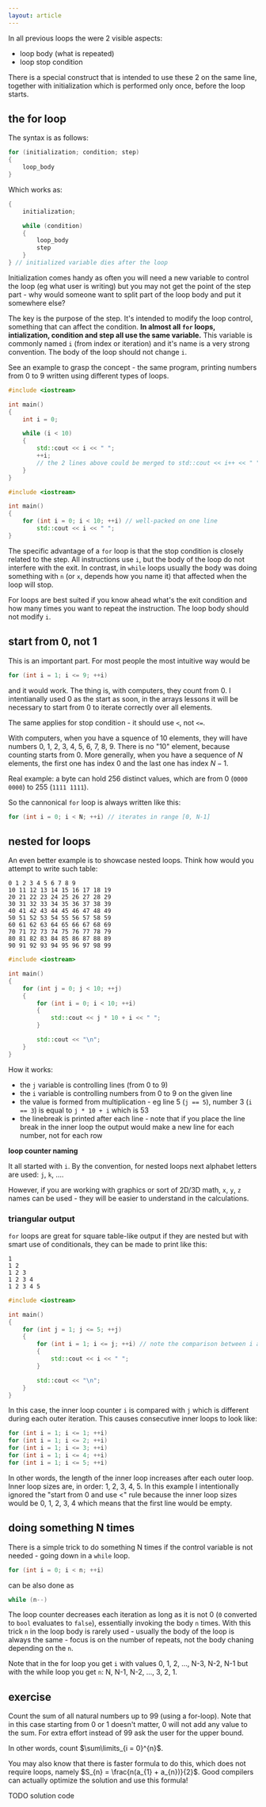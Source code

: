```yaml
---
layout: article
---
```


In all previous loops the were 2 visible aspects:

- loop body (what is repeated)
- loop stop condition

There is a special construct that is intended to use these 2 on the same line, together with initialization which is performed only once, before the loop starts.

## the for loop

The syntax is as follows:

```c++
for (initialization; condition; step)
{
    loop_body
}
```

Which works as:

```c++
{
    initialization;

    while (condition)
    {
        loop_body
        step
    }
} // initialized variable dies after the loop
```

Initialization comes handy as often you will need a new variable to control the loop (eg what user is writing) but you may not get the point of the step part - why would someone want to split part of the loop body and put it somewhere else?

The key is the purpose of the step. It's intended to modify the loop control, something that can affect the condition. **In almost all `for` loops, intialization, condition and step all use the same variable.** This variable is commonly named `i` (from index or iteration) and it's name is a very strong convention. The body of the loop should not change `i`.

See an example to grasp the concept - the same program, printing numbers from 0 to 9 written using different types of loops.

```c++
#include <iostream>

int main()
{
    int i = 0;

    while (i < 10)
    {
        std::cout << i << " ";
        ++i;
        // the 2 lines above could be merged to std::cout << i++ << " ";
    }
}
```

```c++
#include <iostream>

int main()
{
    for (int i = 0; i < 10; ++i) // well-packed on one line
        std::cout << i << " ";
}
```

The specific advantage of a `for` loop is that the stop condition is closely related to the step. All instructions use `i`, but the body of the loop do not interfere with the exit. In contrast, in `while` loops usually the body was doing something with `n` (or `x`, depends how you name it) that affected when the loop will stop.

<div class="note info">

For loops are best suited if you know ahead what's the exit condition and how many times you want to repeat the instruction. The loop body should not modify `i`.
</div>

## start from 0, not 1

This is an important part. For most people the most intuitive way would be

```c++
for (int i = 1; i <= 9; ++i)
```

and it would work. The thing is, with computers, they count from 0. I intentianally used 0 as the start as soon, in the arrays lessons it will be necessary to start from 0 to iterate correctly over all elements.

The same applies for stop condition - it should use `<`, not `<=`.

With computers, when you have a squence of 10 elements, they will have numbers 0, 1, 2, 3, 4, 5, 6, 7, 8, 9. There is no "10" element, because counting starts from 0. More generally, when you have a sequence of $N$ elements, the first one has index $0$ and the last one has index $N - 1$.

Real example: a byte can hold 256 distinct values, which are from 0 (`0000 0000`) to 255 (`1111 1111`).

So the cannonical `for` loop is always written like this:

```c++
for (int i = 0; i < N; ++i) // iterates in range [0, N-1]
```


## nested for loops

An even better example is to showcase nested loops. Think how would you attempt to write such table:

~~~
0 1 2 3 4 5 6 7 8 9 
10 11 12 13 14 15 16 17 18 19 
20 21 22 23 24 25 26 27 28 29 
30 31 32 33 34 35 36 37 38 39 
40 41 42 43 44 45 46 47 48 49 
50 51 52 53 54 55 56 57 58 59 
60 61 62 63 64 65 66 67 68 69 
70 71 72 73 74 75 76 77 78 79 
80 81 82 83 84 85 86 87 88 89 
90 91 92 93 94 95 96 97 98 99 
~~~

```c++
#include <iostream>

int main()
{
    for (int j = 0; j < 10; ++j)
    {
        for (int i = 0; i < 10; ++i)
        {    
            std::cout << j * 10 + i << " ";
        }

        std::cout << "\n";
    }
}
```

How it works:

- the `j` variable is controlling lines (from 0 to 9)
- the `i` variable is controlling numbers from 0 to 9 on the given line
- the value is formed from multiplication - eg line 5 (`j == 5`), number 3 (`i == 3`) is equal to `j * 10 + i` which is 53
- the linebreak is printed after each line - note that if you place the line break in the inner loop the output would make a new line for each number, not for each row

**loop counter naming**

It all started with `i`. By the convention, for nested loops next alphabet letters are used: `j`, `k`, ....

However, if you are working with graphics or sort of 2D/3D math, `x`, `y`, `z` names can be used - they will be easier to understand in the calculations.

### triangular output

`for` loops are great for square table-like output if they are nested but with smart use of conditionals, they can be made to print like this:

```
1 
1 2 
1 2 3 
1 2 3 4 
1 2 3 4 5 
```

```c++
#include <iostream>

int main()
{
    for (int j = 1; j <= 5; ++j)
    {
        for (int i = 1; i <= j; ++i) // note the comparison between i and j
        {    
            std::cout << i << " ";
        }

        std::cout << "\n";
    }
}
```

In this case, the inner loop counter `i` is compared with `j` which is different during each outer iteration. This causes consecutive inner loops to look like:

```c++
for (int i = 1; i <= 1; ++i)
for (int i = 1; i <= 2; ++i)
for (int i = 1; i <= 3; ++i)
for (int i = 1; i <= 4; ++i)
for (int i = 1; i <= 5; ++i)
```

In other words, the length of the inner loop increases after each outer loop. Inner loop sizes are, in order: 1, 2, 3, 4, 5. In this example I intentionally ignored the "start from 0 and use <" rule because the inner loop sizes would be 0, 1, 2, 3, 4 which means that the first line would be empty.

## doing something N times

There is a simple trick to do something N times if the control variable is not needed - going down in a `while` loop.

```c++
for (int i = 0; i < n; ++i)
```

can be also done as

```c++
while (n--)
```

The loop counter decreases each iteration as long as it is not 0 (`0` converted to `bool` evaluates to `false`), essentially invoking the body `n` times. With this trick `n` in the loop body is rarely used - usually the body of the loop is always the same - focus is on the number of repeats, not the body chaning depending on the `n`.

Note that in the for loop you get `i` with values 0, 1, 2, ..., N-3, N-2, N-1 but with the while loop you get `n`: N, N-1, N-2, ..., 3, 2, 1.

## exercise

Count the sum of all natural numbers up to 99 (using a for-loop). Note that in this case starting from 0 or 1 doesn't matter, 0 will not add any value to the sum. For extra effort instead of 99 ask the user for the upper bound.

In other words, count $\sum\limits_{i = 0}^{n}$.

You may also know that there is faster formula to do this, which does not require loops, namely $S_{n} = \frac{n(a_{1} + a_{n})}{2}$. Good compilers can actually optimize the solution and use this formula!

TODO solution code
